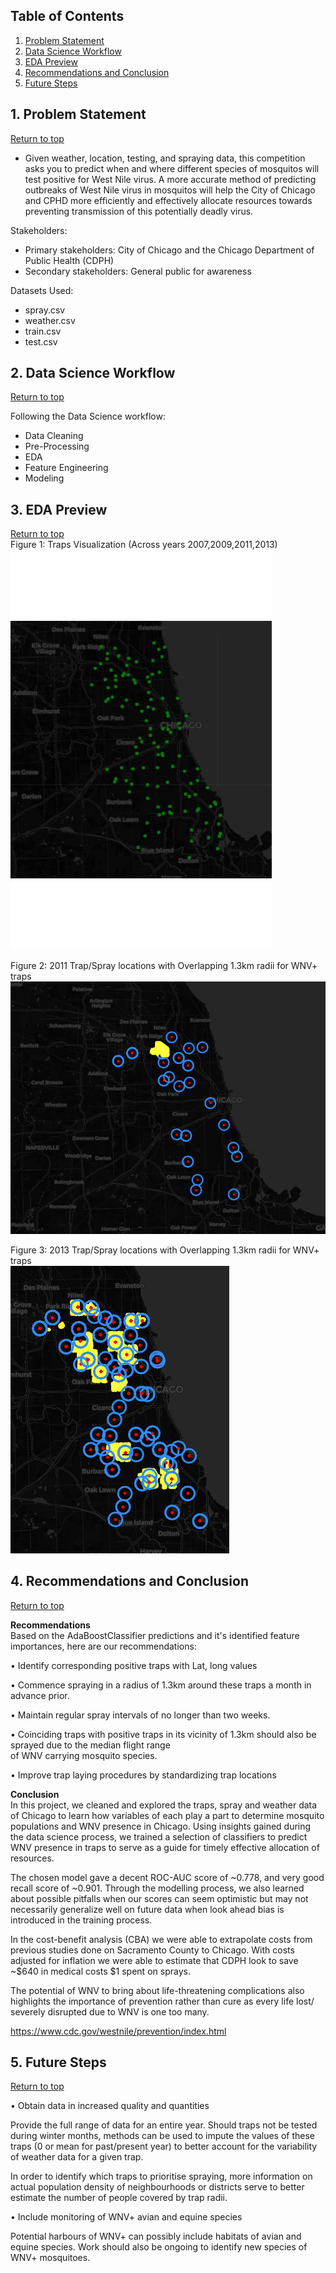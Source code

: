 ## Table of Contents
1. [Problem Statement](#1-Problem-Statement)  
2. [Data Science Workflow](#2-Data-Science-Workflow)
3. [EDA Preview](#3-EDA-Preview)
4. [Recommendations and Conclusion](#4-Recommendations-and-Conclusion)  
5. [Future Steps](#5-Future-Steps)

## 1. Problem Statement
[Return to top](#Table-of-Contents)

- Given weather, location, testing, and spraying data, this competition asks you to predict when and where different species of mosquitos will test positive for West Nile virus. A more accurate method of predicting outbreaks of West Nile virus in mosquitos will help the City of Chicago and CPHD more efficiently and effectively allocate resources towards preventing transmission of this potentially deadly virus.

Stakeholders:
- Primary stakeholders: City of Chicago and the Chicago Department of Public Health (CDPH)
- Secondary stakeholders: General public for awareness

Datasets Used: 
- spray.csv
- weather.csv
- train.csv
- test.csv

## 2. Data Science Workflow  
[Return to top](#Table-of-Contents)  

Following the Data Science workflow:  
- Data Cleaning  
- Pre-Processing  
- EDA  
- Feature Engineering  
- Modeling  

## 3. EDA Preview  
[Return to top](#Table-of-Contents)  
Figure 1: Traps Visualization (Across years 2007,2009,2011,2013)  
![](https://github.com/andretch/GA_project_4/blob/master/images/traps.gif)  

Figure 2: 2011 Trap/Spray locations with Overlapping 1.3km radii for WNV+ traps  
![](https://github.com/andretch/GA_project_4/blob/master/images/2011%20trap%20spray%20overlap.png)  

Figure 3: 2013 Trap/Spray locations with Overlapping 1.3km radii for WNV+ traps  
![](https://github.com/andretch/GA_project_4/blob/master/images/2013%20trap%20spray%20overlap.PNG)  

## 4. Recommendations and Conclusion  
[Return to top](#Table-of-Contents)  

**Recommendations**  
Based on the AdaBoostClassifier predictions and it's identified feature importances, here are our recommendations:  

•	Identify corresponding positive traps with Lat, long values

•	Commence spraying in a radius of 1.3km around these traps a month in advance prior.

•	Maintain regular spray intervals of no longer than two weeks.

•	Coinciding traps with positive traps in its vicinity of 1.3km should also be sprayed due to the median flight range 	
of WNV carrying mosquito species.

•	Improve trap laying procedures by standardizing trap locations

**Conclusion**  
In this project, we cleaned and explored the traps, spray and weather data of Chicago to learn how variables of each play a part to determine mosquito populations and WNV presence in Chicago. Using insights gained during the data science process, we trained a selection of classifiers to predict WNV presence in traps to serve as a guide for timely effective allocation of resources.

The chosen model gave a decent ROC-AUC score of ~0.778, and very good recall score of ~0.901. Through the modelling process, we also learned about possible pitfalls when our scores can seem optimistic but may not necessarily generalize well on future data when look ahead bias is introduced in the training process.

In the cost-benefit analysis (CBA) we were able to extrapolate costs from previous studies done on Sacramento County to Chicago. With costs adjusted for inflation we were able to estimate that CDPH look to save ~$640 in medical costs $1 spent on sprays.

 The potential of WNV to bring about life-threatening complications also highlights the importance of prevention rather than cure as every life lost/ severely disrupted due to WNV is one too many.
 
https://www.cdc.gov/westnile/prevention/index.html
  
## 5. Future Steps  
[Return to top](#Table-of-Contents)  

•	Obtain data in increased quality and quantities

Provide the full range of data for an entire year. Should traps not be tested during winter months, methods can be used to impute the values of these traps (0 or mean for past/present year) to better account for the variability of weather data for a given trap.

In order to identify which traps to prioritise spraying, more information on actual population density of neighbourhoods or districts serve to better estimate the number of people covered by trap radii.

•	Include monitoring of WNV+ avian and equine species

Potential harbours of WNV+ can possibly include habitats of avian and equine species. Work should also be ongoing to identify new species of WNV+ mosquitoes.
